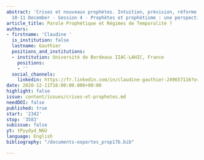 ```yaml
---
abstract: 'Crises et nouveaux prophètes. Intuition, prévision, réforme, Paris IAS,
  10-11 December - Session 4 - Prophètes et prophétisme : une perspective historique'
article_title: Parole Prophétique et Régimes de Temporalité ?
authors:
- firstname: 'Claudine '
  is_institution: false
  lastname: Gauthier
  positions_and_institutions:
  - institution: Université de Bordeaux IIAC-LAHIC, France
    positions:
    - ''
  social_channels:
    linkedin: https://fr.linkedin.com/in/claudine-gauthier-249657116?original_referer=https%3A%2F%2Fwww.google.com%2F
date: 2020-12-11T16:00:00.000+00:00
highlight: false
issue: content/issues/crises-et-prophetes.md
needDOI: false
published: true
start: '2342'
stop: '3583'
subissue: false
yt: tPyydyd_N6U
language: English
bibliography: "/documents-exportes_prop17b.bib"

---
```

<Youtube yt="tPyydyd_N6U" caption="Parole prophétique et régimes de temporalité ?" start="2342" stop="3583"></Youtube>
